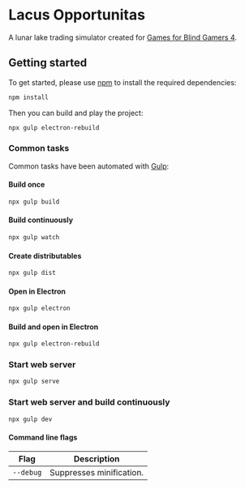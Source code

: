 # Lacus Opportunitas
A lunar lake trading simulator created for [Games for Blind Gamers 4](https://itch.io/jam/games-for-blind-gamers-4).

## Getting started
To get started, please use [npm](https://nodejs.org) to install the required dependencies:
```sh
npm install
```

Then you can build and play the project:
```sh
npx gulp electron-rebuild
```

### Common tasks
Common tasks have been automated with [Gulp](https://gulpjs.com):

#### Build once
```sh
npx gulp build
```

#### Build continuously
```sh
npx gulp watch
```

#### Create distributables
```sh
npx gulp dist
```

#### Open in Electron
```sh
npx gulp electron
```

#### Build and open in Electron
```sh
npx gulp electron-rebuild
```

### Start web server
```sh
npx gulp serve
```

### Start web server and build continuously
```sh
npx gulp dev
```

#### Command line flags
| Flag | Description |
| - | - |
| `--debug` | Suppresses minification. |
